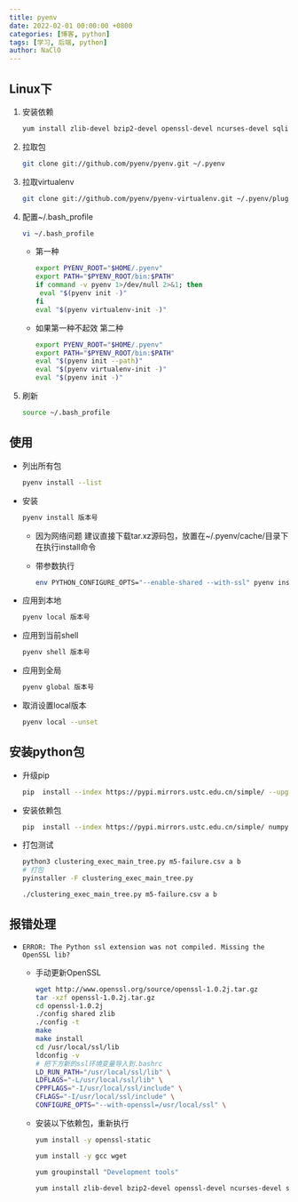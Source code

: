 ```yaml
---
title: pyenv
date: 2022-02-01 00:00:00 +0800
categories: [博客, python]
tags: [学习, 后端, python] 
author: NaClO
---
```



## Linux下

1. 安装依赖

   ```bash
   yum install zlib-devel bzip2-devel openssl-devel ncurses-devel sqlite-devel readline-devel tk-devel gdbm-devel db4-devel libpcap-devel xz-devel libjpeg-turbo-devel git
   ```

2. 拉取包

   ```bash
   git clone git://github.com/pyenv/pyenv.git ~/.pyenv
   ```

3. 拉取virtualenv

   ````bash
   git clone git://github.com/pyenv/pyenv-virtualenv.git ~/.pyenv/plugins/pyenv-virtualenv
   ````

4. 配置~/.bash_profile

   ```bash
   vi ~/.bash_profile
   ```

   - 第一种
   
     ```bash
     export PYENV_ROOT="$HOME/.pyenv"
     export PATH="$PYENV_ROOT/bin:$PATH"
     if command -v pyenv 1>/dev/null 2>&1; then
      eval "$(pyenv init -)"
     fi
     eval "$(pyenv virtualenv-init -)"
     ```
   
   - 如果第一种不起效 第二种
   
     ```bash
     export PYENV_ROOT="$HOME/.pyenv"
     export PATH="$PYENV_ROOT/bin:$PATH"
     eval "$(pyenv init --path)"
     eval "$(pyenv virtualenv-init -)"
     eval "$(pyenv init -)"
     ```
   
5. 刷新
   
   ```bash
   source ~/.bash_profile
   ```

## 使用

- 列出所有包

  ```bash
  pyenv install --list
  ```

- 安装

  ```bash
  pyenv install 版本号
  ```

  - 因为网络问题 建议直接下载tar.xz源码包，放置在~/.pyenv/cache/目录下在执行install命令

  - 带参数执行

    ```bash
    env PYTHON_CONFIGURE_OPTS="--enable-shared --with-ssl" pyenv install 版本号
    ```

- 应用到本地

  ```bash
  pyenv local 版本号
  ```

- 应用到当前shell

  ```bash
  pyenv shell 版本号
  ```

- 应用到全局

  ```bash
  pyenv global 版本号
  ```

- 取消设置local版本

  ```bash
  pyenv local --unset
  ```

## 安装python包

- 升级pip

  ```bash
  pip  install --index https://pypi.mirrors.ustc.edu.cn/simple/ --upgrade pip
  ```

- 安装依赖包

  ```bash
  pip  install --index https://pypi.mirrors.ustc.edu.cn/simple/ numpy pandas scipy matplotlib scikit-learn pyinstaller==4.3
  ```

- 打包测试

  ```bash
  python3 clustering_exec_main_tree.py m5-failure.csv a b
  # 打包
  pyinstaller -F clustering_exec_main_tree.py
  
  ./clustering_exec_main_tree.py m5-failure.csv a b
  ```

## 报错处理

- `ERROR: The Python ssl extension was not compiled. Missing the OpenSSL lib?`

  - 手动更新OpenSSL

    ```bash
    wget http://www.openssl.org/source/openssl-1.0.2j.tar.gz
    tar -xzf openssl-1.0.2j.tar.gz
    cd openssl-1.0.2j
    ./config shared zlib
    ./config -t
    make
    make install
    cd /usr/local/ssl/lib
    ldconfig -v
    # 把下方新的ssl环境变量导入到.bashrc
    LD_RUN_PATH="/usr/local/ssl/lib" \
    LDFLAGS="-L/usr/local/ssl/lib" \
    CPPFLAGS="-I/usr/local/ssl/include" \
    CFLAGS="-I/usr/local/ssl/include" \
    CONFIGURE_OPTS="--with-openssl=/usr/local/ssl" \
    ```
    
  - 安装以下依赖包，重新执行

    ```bash
    yum install -y openssl-static
    
    yum install -y gcc wget
    
    yum groupinstall "Development tools"
    
    yum install zlib-devel bzip2-devel openssl-devel ncurses-devel sqlite-devel readline-devel tk-devel gdbm-devel db4-devel libpcap-devel xz-devel
    ```

